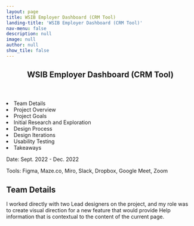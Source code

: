 ```yaml
---
layout: page
title: WSIB Employer Dashboard (CRM Tool)
landing-title: 'WSIB Employer Dashboard (CRM Tool)'
nav-menu: false
description: null
image: null
author: null
show_tile: false
---
```


<!-- Main -->
<div id="main" class="alt">
	
<!-- One -->
<section id="one">
	<div class="inner">
	     <header class="major">
		<h1>WSIB Employer Dashboard (CRM Tool)</h1>
	     </header>		
		
<!-- Content -->
<li>
	<span class="button small disabled">Team Details</span>
</li>
<li>
	<span class="button small disabled">Project Overview</span>
</li>
<li>
	<span class="button small disabled">Project Goals</span>
</li>
<li>
	<span class="button small disabled">Initial Research and Exploration</span>
</li>
<li>
	<span class="button small disabled">Design Process</span>
</li>
<li>
	<span class="button small disabled">Design Iterations</span>
</li>
<li>
	<span class="button small disabled">Usability Testing</span>
</li>
<li>
	<span class="button small disabled">Takeaways</span>
</li>

<p>Date: Sept. 2022 - Dec. 2022</p>
<p>Tools: Figma, Maze.co, Miro, Slack, Dropbox, Google Meet, Zoom</p>
		
<h2>Team Details</h2>
<p>I worked directly with two Lead designers on the project, and my role was to create visual direction for a new feature that would provide Help information that is contextual to the content of the current page.</p>

</div>
</section>
	
</div>
